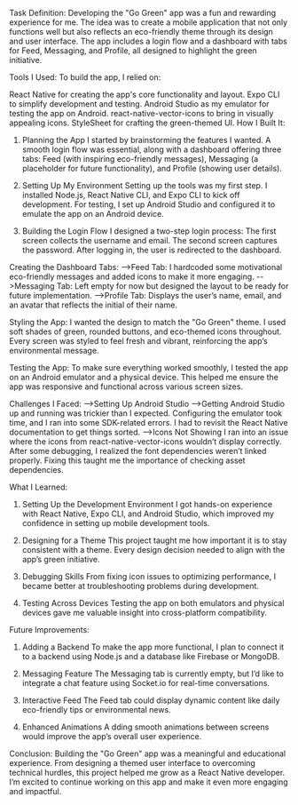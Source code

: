 Task Definition:
Developing the "Go Green" app was a fun and rewarding experience for me. The idea was to create a mobile application that not only functions well but also reflects an eco-friendly theme through its design and user interface. The app includes a login flow and a dashboard with tabs for Feed, Messaging, and Profile, all designed to highlight the green initiative.

Tools I Used:
To build the app, I relied on:

React Native for creating the app's core functionality and layout.
Expo CLI to simplify development and testing.
Android Studio as my emulator for testing the app on Android.
react-native-vector-icons to bring in visually appealing icons.
StyleSheet for crafting the green-themed UI.
How I Built It:
1. Planning the App
    I started by brainstorming the features I wanted. A smooth login flow was essential, along with a dashboard offering three tabs: Feed (with inspiring eco-friendly messages), Messaging (a placeholder for future functionality), and Profile (showing user details).

2. Setting Up My Environment
    Setting up the tools was my first step. I installed Node.js, React Native CLI, and Expo CLI to kick off development. For testing, I set up Android Studio and configured it to emulate the app on an Android device.

3. Building the Login Flow
    I designed a two-step login process:
        The first screen collects the username and email.
        The second screen captures the password.
After logging in, the user is redirected to the dashboard.


Creating the Dashboard Tabs:
-->Feed Tab: I hardcoded some motivational eco-friendly messages and added icons to make it more engaging.
-->Messaging Tab: Left empty for now but designed the layout to be ready for future implementation.
-->Profile Tab: Displays the user’s name, email, and an avatar that reflects the initial of their name.

Styling the App:
I wanted the design to match the "Go Green" theme. I used soft shades of green, rounded buttons, and eco-themed icons throughout. Every screen was styled to feel fresh and vibrant, reinforcing the app’s environmental message.

Testing the App:
To make sure everything worked smoothly, I tested the app on an Android emulator and a physical device. This helped me ensure the app was responsive and functional across various screen sizes.

Challenges I Faced:
-->Setting Up Android Studio
-->Getting Android Studio up and running was trickier than I expected. Configuring the emulator took time, and I ran into some SDK-related errors. I had to revisit the React Native documentation to get things sorted.
-->Icons Not Showing
I ran into an issue where the icons from react-native-vector-icons wouldn’t display correctly. After some debugging, I realized the font dependencies weren’t linked properly. Fixing this taught me the importance of checking asset dependencies.


What I Learned:
1. Setting Up the Development Environment
    I got hands-on experience with React Native, Expo CLI, and Android Studio, which improved my confidence in setting up mobile development tools.

2. Designing for a Theme
    This project taught me how important it is to stay consistent with a theme. Every design decision needed to align with the app’s green initiative.

3. Debugging Skills
    From fixing icon issues to optimizing performance, I became better at troubleshooting problems during development.

4. Testing Across Devices
    Testing the app on both emulators and physical devices gave me valuable insight into cross-platform compatibility.

Future Improvements:
1. Adding a Backend
    To make the app more functional, I plan to connect it to a backend using Node.js and a database like Firebase or MongoDB.

2. Messaging Feature
    The Messaging tab is currently empty, but I’d like to integrate a chat feature using Socket.io for real-time conversations.

3. Interactive Feed
    The Feed tab could display dynamic content like daily eco-friendly tips or environmental news.

4. Enhanced Animations
A   dding smooth animations between screens would improve the app’s overall user experience.

Conclusion:
Building the "Go Green" app was a meaningful and educational experience. From designing a themed user interface to overcoming technical hurdles, this project helped me grow as a React Native developer. I’m excited to continue working on this app and make it even more engaging and impactful.

